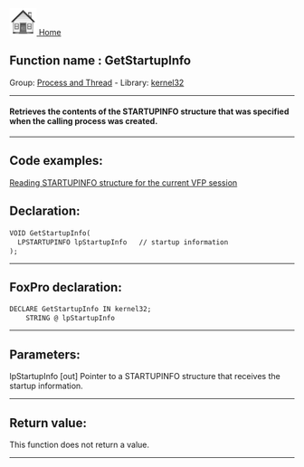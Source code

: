 [<img src="../../images/home.png"> Home ](https://github.com/VFPX/Win32API)  

## Function name : GetStartupInfo
Group: [Process and Thread](../../functions_group.md#Process_and_Thread)  -  Library: [kernel32](../../../libraries.md#kernel32)  
***  


#### Retrieves the contents of the STARTUPINFO structure that was specified when the calling process was created.
***  


## Code examples:
[Reading STARTUPINFO structure for the current VFP session](../../samples/sample_153.md)  

## Declaration:
```foxpro  
VOID GetStartupInfo(
  LPSTARTUPINFO lpStartupInfo   // startup information
);  
```  
***  


## FoxPro declaration:
```foxpro  
DECLARE GetStartupInfo IN kernel32;
	STRING @ lpStartupInfo  
```  
***  


## Parameters:
lpStartupInfo 
[out] Pointer to a STARTUPINFO structure that receives the startup information.  
***  


## Return value:
This function does not return a value.  
***  

